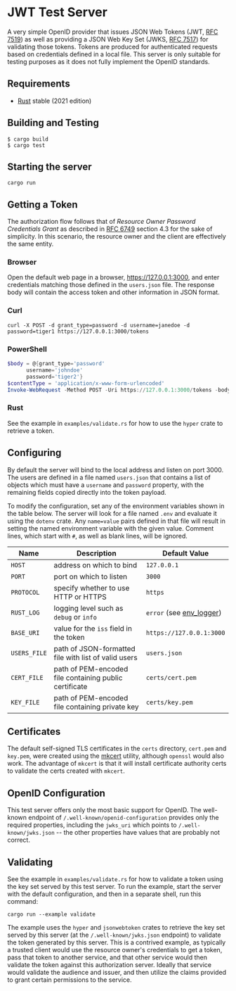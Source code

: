 # JWT Test Server

A very simple OpenID provider that issues JSON Web Tokens (JWT, [RFC 7519](https://www.rfc-editor.org/rfc/rfc7519)) as well as providing a JSON Web Key Set (JWKS, [RFC 7517](https://www.rfc-editor.org/rfc/rfc7517)) for validating those tokens. Tokens are produced for authenticated requests based on credentials defined in a local file. This server is only suitable for testing purposes as it does not fully implement the OpenID standards.

## Requirements

* [Rust](https://www.rust-lang.org) stable (2021 edition)

## Building and Testing

```shell
$ cargo build
$ cargo test
```

## Starting the server

```shell
cargo run
```

## Getting a Token

The authorization flow follows that of _Resource Owner Password Credentials Grant_ as described in [RFC 6749](https://www.rfc-editor.org/rfc/rfc6749) section 4.3 for the sake of simplicity. In this scenario, the resource owner and the client are effectively the same entity.

### Browser

Open the default web page in a browser, https://127.0.0.1:3000, and enter credentials matching those defined in the `users.json` file. The response body will contain the access token and other information in JSON format.

### Curl

```shell
curl -X POST -d grant_type=password -d username=janedoe -d password=tiger1 https://127.0.0.1:3000/tokens
```

### PowerShell

```ps1
$body = @{grant_type='password'
      username='johndoe'
      password='tiger2'}
$contentType = 'application/x-www-form-urlencoded'
Invoke-WebRequest -Method POST -Uri https://127.0.0.1:3000/tokens -body $body -ContentType $contentType
```

### Rust

See the example in `examples/validate.rs` for how to use the `hyper` crate to retrieve a token.

## Configuring

By default the server will bind to the local address and listen on port 3000. The users are defined in a file named `users.json` that contains a list of objects which must have a `username` and `password` property, with the remaining fields copied directly into the token payload.

To modify the configuration, set any of the environment variables shown in the table below. The server will look for a file named `.env` and evaluate it using the `dotenv` crate. Any `name=value` pairs defined in that file will result in setting the named environment variable with the given value. Comment lines, which start with `#`, as well as blank lines, will be ignored.

| Name | Description | Default Value |
| ---- | ----------- | ------------- |
| `HOST` | address on which to bind | `127.0.0.1` |
| `PORT` | port on which to listen | `3000` |
| `PROTOCOL` | specify whether to use HTTP or HTTPS | `https` |
| `RUST_LOG` | logging level such as `debug` or `info` | `error` (see [env_logger](https://docs.rs/env_logger/latest/env_logger/)) |
| `BASE_URI` | value for the `iss` field in the token | `https://127.0.0.1:3000` |
| `USERS_FILE` | path of JSON-formatted file with list of valid users | `users.json` |
| `CERT_FILE` | path of PEM-encoded file containing public certificate | `certs/cert.pem` |
| `KEY_FILE` | path of PEM-encoded file containing private key | `certs/key.pem` |

## Certificates

The default self-signed TLS certificates in the `certs` directory, `cert.pem` and `key.pem`, were created using the [mkcert](https://github.com/FiloSottile/mkcert) utility, although `openssl` would also work. The advantage of `mkcert` is that it will install certificate authority certs to validate the certs created with `mkcert`.

## OpenID Configuration

This test server offers only the most basic support for OpenID. The well-known endpoint of `/.well-known/openid-configuration` provides only the required properties, including the `jwks_uri` which points to `/.well-known/jwks.json` -- the other properties have values that are probably not correct.

## Validating

See the example in `examples/validate.rs` for how to validate a token using the key set served by this test server. To run the example, start the server with the default configuration, and then in a separate shell, run this command:

```shell
cargo run --example validate
```

The example uses the `hyper` and `jsonwebtoken` crates to retrieve the key set served by this server (at the `/.well-known/jwks.json` endpoint) to validate the token generated by this server. This is a contrived example, as typically a trusted client would use the resource owner's credentials to get a token, pass that token to another service, and that other service would then validate the token against this authorization server. Ideally that service would validate the audience and issuer, and then utilize the claims provided to grant certain permissions to the service.
